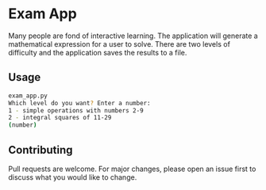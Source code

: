 # Exam App
Many people are fond of interactive learning. The application will generate a mathematical expression for a user to solve. There are two levels of difficulty and the application saves the results to a file.

## Usage

```bash
exam_app.py
Which level do you want? Enter a number:
1 - simple operations with numbers 2-9
2 - integral squares of 11-29
(number)
```

## Contributing

Pull requests are welcome. For major changes, please open an issue first to discuss what you would like to change.
